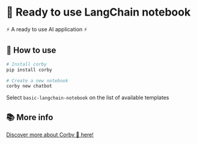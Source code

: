 # 🤖 Ready to use LangChain notebook

⚡ A ready to use AI application ⚡

## 🚀 How to use

```bash
# Install corby
pip install corby

# Create a new notebook
corby new chatbot
```

Select `basic-langchain-notebook` on the list of available templates

## 📚 More info

[Discover more about Corby 🤖 here!](https://github.com/JoseHervas/corby)
